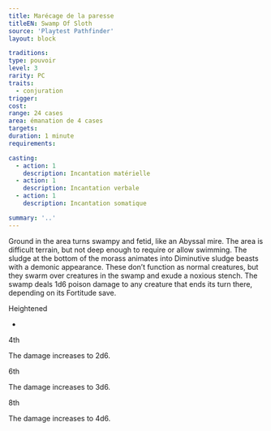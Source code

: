 ```yaml
---
title: Marécage de la paresse
titleEN: Swamp Of Sloth
source: 'Playtest Pathfinder'
layout: block

traditions:
type: pouvoir
level: 3
rarity: PC
traits:
  - conjuration
trigger: 
cost: 
range: 24 cases
area: émanation de 4 cases
targets: 
duration: 1 minute
requirements: 

casting:
  - action: 1
    description: Incantation matérielle
  - action: 1
    description: Incantation verbale
  - action: 1
    description: Incantation somatique

summary: '..'
---
```

Ground in the area turns swampy and fetid, like an Abyssal mire. The area is difficult terrain, but not deep enough to require or allow swimming. The sludge at the bottom of the morass animates into Diminutive sludge beasts with a demonic appearance. These don’t function as normal creatures, but they swarm over creatures in the swamp and exude a noxious stench. The swamp deals 1d6 poison damage to any creature that ends its turn there, depending on its Fortitude save.

Heightened

-

4th

The damage increases to 2d6.

6th

The damage increases to 3d6.

8th

The damage increases to 4d6.